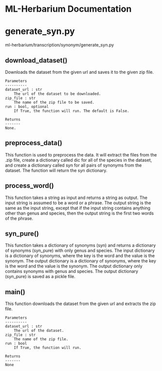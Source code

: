# ML-Herbarium Documentation

# generate_syn.py

ml-herbarium/transcription/synonym/generate_syn.py

## download_dataset()

Downloads the dataset from the given url and saves it to the given zip file.
```
Parameters
----------
dataset_url : str
    The url of the dataset to be downloaded.
zip_file : str
    The name of the zip file to be saved.
run : bool, optional
    If True, the function will run. The default is False.

Returns
-------
None.
```



## preprocess_data()

This function is used to preprocess the data.
It will extract the files from the .zip file, create a dictionary called dic for all of the species in the dataset,
and create a dictionary called syn for all pairs of synonyms from the dataset.
The function will return the syn dictionary.




## process_word()


This function takes a string as input and returns a string as output.
The input string is assumed to be a word or a phrase.
The output string is the same as the input string, except that
if the input string contains anything other than genus and species, then the output string is the first two words of the phrase.



## syn_pure()


This function takes a dictionary of synonyms (syn) and returns a dictionary of synonyms (syn_pure) with only genus and species.
The input dictionary is a dictionary of synonyms, where the key is the word and the value is the synonym.
The output dictionary is a dictionary of synonyms, where the key is the word and the value is the synonym.
The output dictionary only contains synonyms with genus and species.
The output dictionary (syn_pure) is saved as a pickle file.




## main()

This function downloads the dataset from the given url and extracts the zip file.
```
Parameters
----------
dataset_url : str
    The url of the dataset.
zip_file : str
    The name of the zip file.
run : bool
    If True, the function will run.

Returns
-------
None

```



